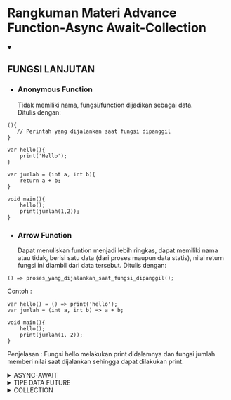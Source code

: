 # Rangkuman Materi Advance Function-Async Await-Collection

<details open>
<summary>

## FUNGSI LANJUTAN

</summary>

- ### Anonymous Function
    Tidak memiliki nama, fungsi/function dijadikan sebagai data.<br>
    Ditulis dengan:<br>

```
(){
   // Perintah yang dijalankan saat fungsi dipanggil
}

var hello(){
    print('Hello');
}

var jumlah = (int a, int b){
    return a + b;
}

void main(){
    hello();
    print(jumlah(1,2));
}
```

- ### Arrow Function
    Dapat menuliskan funtion menjadi lebih ringkas, dapat memiliki nama atau tidak, berisi satu data (dari proses maupun data statis), nilai return fungsi ini diambil dari data tersebut. Ditulis dengan:<br>

```
() => proses_yang_dijalankan_saat_fungsi_dipanggil();
```

Contoh : <br>

```
var hello() = () => print('hello');
var jumlah = (int a, int b) => a + b;

void main(){
    hello();
    print(jumlah(1, 2));
}
```

Penjelasan : Fungsi hello melakukan print didalamnya dan fungsi jumlah memberi nilai saat dijalankan sehingga dapat dilakukan print.<br>

</details>

<details>
<summary>ASYNC-AWAIT</summary>
Dengan menggunakan async-await ini kita dapat menjalankan beberapa proses tanpa perlu menunggu, lalu proses ditulis dalam bentuk fungsi dan await akan menunggu hingga proses async selesai. Jika disimulasikan, contoh proses async adalah saat kita memiliki sebuah fungsi P1 dan P2 dimana P1 memiliki proses async selama 1 detik. Maka fungsi P1 akan dijalankan setelah menunggu satu detik terlebih dahulu, namun apabila P2 tidak memiliki proses async, maka ketika fungsi dijalankan dia akan langsung mengeluarkan output. Atau sederhananya adalah fungsi p2 akan dijalankan terlebih dahulu daripada fungsi p1 karena perintah dari Future-delayed. Simulasinya sebagai berikut  : <br>

```
void P1(){
    Future.delayed(Duration(seconds: 1), (){
        print('hello dari P1');
    });
}

void P2(){
    print('Hello dari P2');
}

void main(){
    P1(); // P2 akan selesai lebih dahulu
    P2(); // P1 akan dijalankan belakangan
}
```

Fungsi p2 akan dijalankan lebih dulu lalu setelah menunggu satu detik (menggunakan Future-delayed) baru p1 akan dijalankan. Kita bisa menggunakan async-await dengan future dimana kita bisa menggunakan proses async layaknya kita menggunakan proses syncronus. Proses syncronus adalah dimana kita menjalankan program dari atas ke bawah (berurutan), jika terdapat dua baris kode maka kode baris kedua tidak dapat dieksekusi kecuali baris pertama sudah selesai dieksekusi. Sedangkan proses async menggunakan objek <bold>Future-delayed</bold> dimana kita bisa mengeksekusi kode kedua terlebih dahulu tanpa harus menunggu kode baris pertama selesai dieksekusi. Penggunaan future dengan async-await bertujuan untuk supaya bisa menuliskan proses async layaknya proses syncronus. Contoh simulasi :<br>

```
Future<void> P1 () async{
    await Future.delayed(Duration(seconds: 1), (){
        print('Hello dari P1');
    });
}

void P2(){
    print('Hello dari P2');
}

void main() async{
    await P1();
    P2();
}
```

</details>

<details>
<summary>TIPE DATA FUTURE</summary>
Dengan menggunakan future dapat menggunakan proses yang dapat ditunggu atau diberikan durasi lalu membawa data return dari fungsi async. Pada Future sendiri berjalan secara asyncronus. Penggunaan Future : <br>

```
Future<String>P1() { //Tipe data Future berjenis String
    return Future.delayed(Duration(seconds: 1), (){
        return 'hello dari P1'; //Data yang direturn
    });
}

void main() async{
    var data = await P1();
    print(data); // P1 menghasilkan Future yang di dalamnya terdapat sebuah String
}
```

</details>

<details>
<summary>COLLECTION</summary>

Strukture data yang lebih canggih untuk menangani masalah yang lebih kompleks, collection bisa menyimpan kumpulan dalam satu tempat.<br>
- ### List
Menyimpan data secara berbaris, tiap data memiliki index. Contoh simulasi : <br>

```
void main() async{
    var scores = []; // Membuat List
    scores.add(60); 
    scores.add(80);
    scores.add(90); // Menambahkan Data
    scores.add(70);
    scores.add(85);
    print(scores);

    print(scores[0]);
    print(scores[1]);
    print(scores[2]); // Mengambil data berdasarkan index
    print(scores[3]);
    print(scores[4]);
}
```

Untuk penulisan kode diatas tidak efektif karena harus menuliskan banyak baris kode untuk print setiap perintah, sedangkan kita bisa memperingkas kode kita dengan menggunakan perintah <bold>for-in</bold>. Contohnya : <br>

```
void main() async{
    var scores = [60, 80, 90, 70, 85]; // Membuat list yang sudah terdapat datanya
    print(scores);

    for (var score in scores){ // Membuat variabel baru dengan nama score
        print(score); // Mengambil seluruh data pada list
    }
}
```

- ### Map
Menyimpan data secara key-value, setiap key memiliki valuenya masing - masing. Key berguna selayaknya index pada list, contoh penggunaan Map:   <br>

```
void main() async{
    var student = {}; // Membuat Map
    student['name'] = 'Rizki Andika Setiadi';  // Menambah data nama
    student['age'] = 21;  // Menambah data umur
    print(student);

    print(student['name']); // Mengambil data berdasarkan key
    print(student['age']);
}
```

Contoh penggunaan for-in pada Map : <br>

```
void main() async{
    var student = {
        'name' : 'Rizki Andika Setiadi',    // Membuat map disertai datanya
        'age' : 21;
    };
    print(student);

    for(var keyStudent in student.keys){
        print(student[keyStudent]);     // Mengambil seluruh data pada list
    }
}
```

</details>
